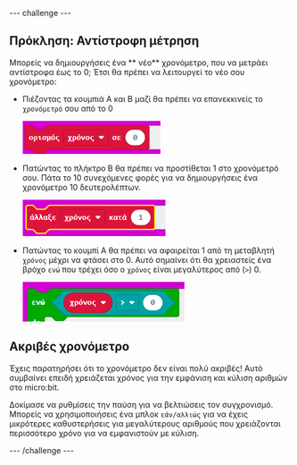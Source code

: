 \--- challenge \---

## Πρόκληση: Αντίστροφη μέτρηση

Μπορείς να δημιουργήσεις ένα ** νέο** χρονόμετρο, που να μετράει αντίστροφα έως το 0; Έτσι θα πρέπει να λειτουργεί το νέο σου χρονόμετρο:

+ Πιέζοντας τα κουμπιά A και B μαζί θα πρέπει να επανεκκινείς το `χρονόμετρό` σου από το 0
    
    ![στιγμιότυπο οθόνης](images/clock-challenge-1.png)

+ Πατώντας το πλήκτρο B θα πρέπει να προστίθεται 1 στο χρονόμετρό σου. Πάτα το 10 συνεχόμενες φορές για να δημιουργήσεις ένα χρονόμετρο 10 δευτερολέπτων.
    
    ![στιγμιότυπο οθόνης](images/clock-challenge-2.png)

+ Πατώντας το κουμπί A θα πρέπει να αφαιρείται 1 από τη μεταβλητή `χρόνος` μέχρι να φτάσει στο 0. Αυτό σημαίνει ότι θα χρειαστείς ένα βρόχο `ενώ` που τρέχει όσο ο `χρόνος` είναι μεγαλύτερος από (`>`) 0.
    
    ![στιγμιότυπο οθόνης](images/clock-challenge-3.png)

## Ακριβές χρονόμετρο

Έχεις παρατηρήσει ότι το χρονόμετρο δεν είναι πολύ ακριβές! Αυτό συμβαίνει επειδή χρειάζεται χρόνος για την εμφάνιση και κύλιση αριθμών στο micro:bit.

Δοκίμασε να ρυθμίσεις την παύση για να βελτιώσεις τον συγχρονισμό. Μπορείς να χρησιμοποιήσεις ένα μπλοκ `εάν/αλλιώς` για να έχεις μικρότερες καθυστερήσεις για μεγαλύτερους αριθμούς που χρειάζονται περισσότερο χρόνο για να εμφανιστούν με κύλιση.

\--- /challenge \---